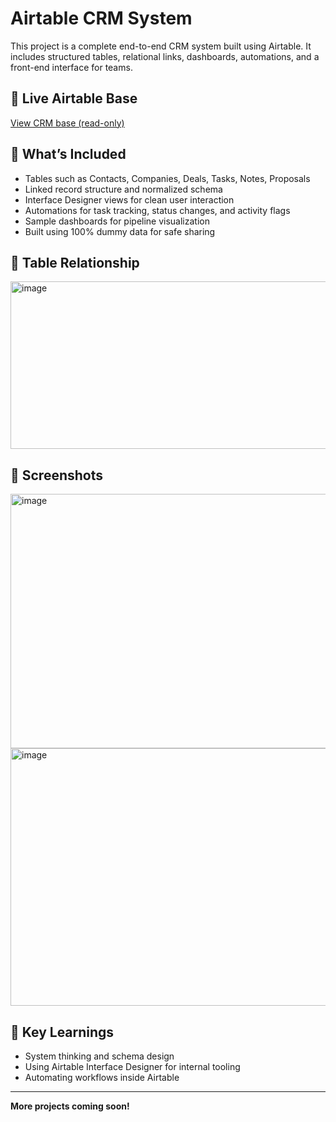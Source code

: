 # Airtable CRM System

This project is a complete end-to-end CRM system built using Airtable. It includes structured tables, relational links, dashboards, automations, and a front-end interface for teams.

## 🔗 Live Airtable Base
[View CRM base (read-only)](your-airtable-link-here)


## 🔧 What’s Included

- Tables such as Contacts, Companies, Deals, Tasks, Notes, Proposals
- Linked record structure and normalized schema
- Interface Designer views for clean user interaction
- Automations for task tracking, status changes, and activity flags
- Sample dashboards for pipeline visualization
- Built using 100% dummy data for safe sharing

## 🔁 Table Relationship

<img width="545" height="268" alt="image" src="https://github.com/user-attachments/assets/5be5c26b-bde4-4707-9698-035f21dda79b" />

## 📸 Screenshots
<img width="939" height="407" alt="image" src="https://github.com/user-attachments/assets/d7b68005-9993-4d0a-bea5-c9f6d68326bb" />
<img width="953" height="412" alt="image" src="https://github.com/user-attachments/assets/eedd5fa3-fff2-4c36-b6ee-82c58f055d21" />


## 🧠 Key Learnings
- System thinking and schema design
- Using Airtable Interface Designer for internal tooling
- Automating workflows inside Airtable

---

**More projects coming soon!**
